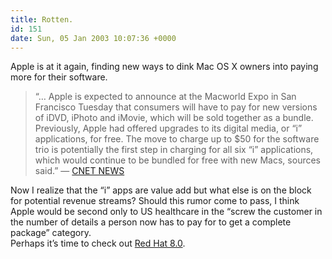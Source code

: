 ```yaml
---
title: Rotten.
id: 151
date: Sun, 05 Jan 2003 10:07:36 +0000
---
```


Apple is at it again, finding new ways to dink Mac OS X owners into paying more for their software.

> “… Apple is expected to announce at the Macworld Expo in San Francisco Tuesday that consumers will have to pay for new versions of iDVD, iPhoto and iMovie, which will be sold together as a bundle. Previously, Apple had offered upgrades to its digital media, or “i” applications, for free. The move to charge up to $50 for the software trio is potentially the first step in charging for all six “i” applications, which would continue to be bundled for free with new Macs, sources said.” — <span class="caps">[CNET NEWS](http://news.com.com/2100-1040-979129.html?tag=fd_lede1_hed)</span>

Now I realize that the “i” apps are value add but what else is on the block for potential revenue streams? Should this rumor come to pass, I think Apple would be second only to <span class="caps">US</span> healthcare in the “screw the customer in the number of details a person now has to pay for to get a complete package” category.  
 Perhaps it’s time to check out [Red Hat 8.0](http://www.redhat.com/software/linux/).


